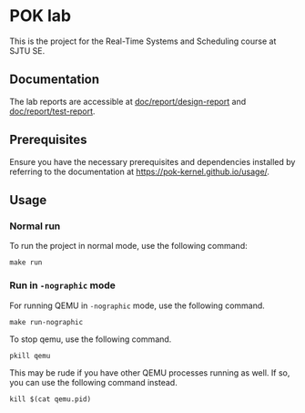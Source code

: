 # POK lab

This is the project for the Real-Time Systems and Scheduling course at SJTU SE.

## Documentation

The lab reports are accessible at [doc/report/design-report](doc/report/design-report) and [doc/report/test-report](doc/report/test-report).

## Prerequisites

Ensure you have the necessary prerequisites and dependencies installed by referring to the documentation at https://pok-kernel.github.io/usage/.

## Usage

### Normal run
To run the project in normal mode, use the following command:
```
make run
```

### Run in `-nographic` mode

For running QEMU in `-nographic` mode, use the following command.
```
make run-nographic
```

To stop qemu, use the following command.
```
pkill qemu
```
This may be rude if you have other QEMU processes running as well. If so, you can use the following command instead.
```
kill $(cat qemu.pid)
```
